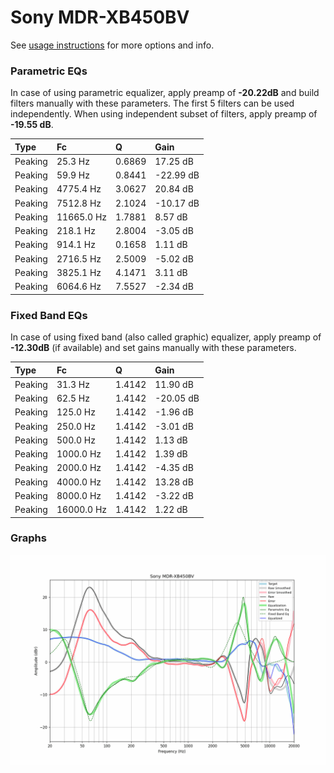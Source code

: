 # Sony MDR-XB450BV
See [usage instructions](https://github.com/jaakkopasanen/AutoEq#usage) for more options and info.

### Parametric EQs
In case of using parametric equalizer, apply preamp of **-20.22dB** and build filters manually
with these parameters. The first 5 filters can be used independently.
When using independent subset of filters, apply preamp of **-19.55 dB**.

| Type    | Fc         |      Q | Gain      |
|:--------|:-----------|:-------|:----------|
| Peaking | 25.3 Hz    | 0.6869 | 17.25 dB  |
| Peaking | 59.9 Hz    | 0.8441 | -22.99 dB |
| Peaking | 4775.4 Hz  | 3.0627 | 20.84 dB  |
| Peaking | 7512.8 Hz  | 2.1024 | -10.17 dB |
| Peaking | 11665.0 Hz | 1.7881 | 8.57 dB   |
| Peaking | 218.1 Hz   | 2.8004 | -3.05 dB  |
| Peaking | 914.1 Hz   | 0.1658 | 1.11 dB   |
| Peaking | 2716.5 Hz  | 2.5009 | -5.02 dB  |
| Peaking | 3825.1 Hz  | 4.1471 | 3.11 dB   |
| Peaking | 6064.6 Hz  | 7.5527 | -2.34 dB  |

### Fixed Band EQs
In case of using fixed band (also called graphic) equalizer, apply preamp of **-12.30dB**
(if available) and set gains manually with these parameters.

| Type    | Fc         |      Q | Gain      |
|:--------|:-----------|:-------|:----------|
| Peaking | 31.3 Hz    | 1.4142 | 11.90 dB  |
| Peaking | 62.5 Hz    | 1.4142 | -20.05 dB |
| Peaking | 125.0 Hz   | 1.4142 | -1.96 dB  |
| Peaking | 250.0 Hz   | 1.4142 | -3.01 dB  |
| Peaking | 500.0 Hz   | 1.4142 | 1.13 dB   |
| Peaking | 1000.0 Hz  | 1.4142 | 1.39 dB   |
| Peaking | 2000.0 Hz  | 1.4142 | -4.35 dB  |
| Peaking | 4000.0 Hz  | 1.4142 | 13.28 dB  |
| Peaking | 8000.0 Hz  | 1.4142 | -3.22 dB  |
| Peaking | 16000.0 Hz | 1.4142 | 1.22 dB   |

### Graphs
![](./Sony%20MDR-XB450BV.png)
